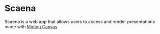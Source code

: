 # Scaena

Scaena is a web app that allows users to access and render presentations made with [Motion Canvas](https://motioncanvas.io/)